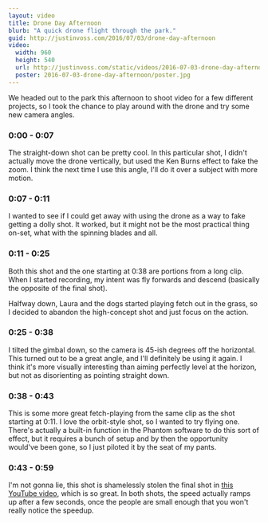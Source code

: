 ```yaml
---
layout: video
title: Drone Day Afternoon
blurb: "A quick drone flight through the park."
guid: http://justinvoss.com/2016/07/03/drone-day-afternoon
video:
  width: 960
  height: 540
  url: http://justinvoss.com/static/videos/2016-07-03-drone-day-afternoon.mov
  poster: 2016-07-03-drone-day-afternoon/poster.jpg
---
```


We headed out to the park this afternoon to shoot video for a few different projects, so I took the chance to play around with the drone and try some new camera angles.

### 0:00 - 0:07

The straight-down shot can be pretty cool. In this particular shot, I didn't actually move the drone vertically, but used the Ken Burns effect to fake the zoom. I think the next time I use this angle, I'll do it over a subject with more motion.

### 0:07 - 0:11

I wanted to see if I could get away with using the drone as a way to fake getting a dolly shot. It worked, but it might not be the most practical thing on-set, what with the spinning blades and all.

### 0:11 - 0:25

Both this shot and the one starting at 0:38 are portions from a long clip. When I started recording, my intent was fly forwards and descend (basically the opposite of the final shot).

Halfway down, Laura and the dogs started playing fetch out in the grass, so I decided to abandon the high-concept shot and just focus on the action.

### 0:25 - 0:38

I tilted the gimbal down, so the camera is 45-ish degrees off the horizontal. This turned out to be a great angle, and I'll definitely be using it again. I think it's more visually interesting than aiming perfectly level at the horizon, but not as disorienting as pointing straight down. 

### 0:38 - 0:43

This is some more great fetch-playing from the same clip as the shot starting at 0:11. I love the orbit-style shot, so I wanted to try flying one. There's actually a built-in function in the Phantom software to do this sort of effect, but it requires a bunch of setup and by then the opportunity would've been gone, so I just piloted it by the seat of my pants.

### 0:43 - 0:59

I'm not gonna lie, this shot is shamelessly stolen the final shot in [this YouTube video](https://www.youtube.com/watch?v=EgygM2lWFps), which is so great. In both shots, the speed actually ramps up after a few seconds, once the people are small enough that you won't really notice the speedup.
